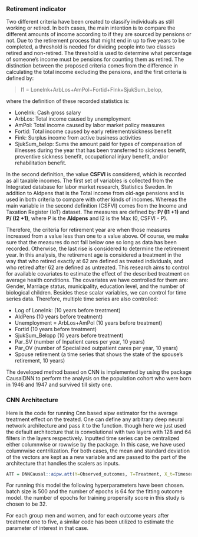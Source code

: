 ### Retirement indicator

Two different criteria have been created to classify individuals as
still working or retired. In both cases, the main intention is to
compare the different amounts of income according to if they are sourced
by pensions or not. Due to the retirement process that might end in up
to five years to be completed, a threshold is needed for dividing people
into two classes retired and non-retired. The threshold is used to
determine what percentage of someone’s income must be pensions for
counting them as retired. The distinction between the proposed criteria
comes from the difference in calculating the total income excluding the
pensions, and the first criteria is defined by:

> I1 = LoneInk+ArbLos+AmPol+Fortid+FInk+SjukSum\_belop,

where the definition of these recorded statistics is:

-   LoneInk: Cash gross salary
-   ArbLos: Total income caused by unemployment
-   AmPol: Total income caused by labor market policy measures
-   Fortid: Total income caused by early retirement/sickness benefit
-   Fink: Surplus income from active business activities
-   SjukSum\_belop: Sums the amount paid for types of compensation of
    illnesses during the year that has been transferred to sickness
    benefit, preventive sickness benefit, occupational injury benefit,
    and/or rehabilitation benefit.

In the second definition, the value **CSFVI** is considered, which is
recorded as all taxable incomes. The first set of variables is collected
from the Integrated database for labor market research, Statistics
Sweden. In addition to Aldpens that is the Total income from old-age
pensions and is used in both criteria to compare with other kinds of
incomes. Whereas the main variable in the second definition (CSFVI)
comes from the Income and Taxation Register (IoT) dataset. The measures
are defined by: **P/ (I1 +1)** and **P/ (I2 +1)**, where P is the
**Aldpens** and I2 is the Max (0, CSFVI - P).

Therefore, the criteria for retirement year are when those measures
increased from a value less than one to a value above. Of course, we
make sure that the measures do not fall below one so long as data has
been recorded. Otherwise, the last rise is considered to determine the
retirement year. In this analysis, the retirement age is considered a
treatment in the way that who retired exactly at 62 are defined as treated
individuals, and who retired after 62 are defined as
untreated. This research aims to control for available covariates to
estimate the effect of the described treatment on average health
conditions. The covariates we have controlled for them are: Gender,
Marriage status, municipality, education level, and the number of
biological children. Besides these scalar variables, we can control for
time series data. Therefore, multiple time series are also controlled:

-   Log of LoneInk: (10 years before treatment)
-   AldPens (10 years before treatment)
-   Unemployment = ArbLos+AmPol (10 years before treatment)
-   Fortid (10 years before treatment)
-   SjukSum\_Belopp (10 years before treatment)
-   Par\_SV (number of Inpatient cares per year, 10 years)
-   Par\_OV (number of Specialized outpatient cares per year, 10 years)
-   Spouse retirement (a time series that shows the state of the
    spouse’s retirement, 10 years)

The developed method based on CNN is implemented by using the package
CausalDNN to perform the analysis on the population cohort who were born
in 1946 and 1947 and survived till sixty one.

### CNN Architecture

Here is the code for running Cnn based aipw estimator for the average
treatment effect on the treated. One can define any arbitrary deep
neural network architecture and pass it to the function. though here we
just used the default architecture that is convolutional with two layers
with 128 and 64 filters in the layers respectively.
Inputted time series can be centralized either columnwise or rowwise by the package. In this case, we have used columnwise centrilization. For both cases, the mean and standard deviation of the vectors are kept as a new variable and are passed to the part of the architecture that handles the scalers as inputs.

``` r
ATT = DNNCausal::aipw.att(Y=Observed_outcomes, T=Treatment, X_t=Timeseries_covariates,X = scalar_covariates, verbose=FALSE, epochs = c(64,32), batch_size = 500)
```

For running this model the following hyperparameters have been chosen.
batch size is 500 and the number of epochs is 64 for the fitting outcome
model. the number of epochs for training propensity score in this study
is chosen to be 32.

For each group men and women, and for each outcome years after treatment
one to five, a similar code has been utilized to estimate the parameter
of interest in that case.
